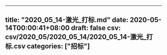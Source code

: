 
---
title: "2020_05_14-激光_打标.md"
date: 2020-05-14T00:00:41+08:00
draft: false
csv: csv/2020_05/2020_05_14/2020_05_14-激光_打标.csv
categories: ["招标"]
---
